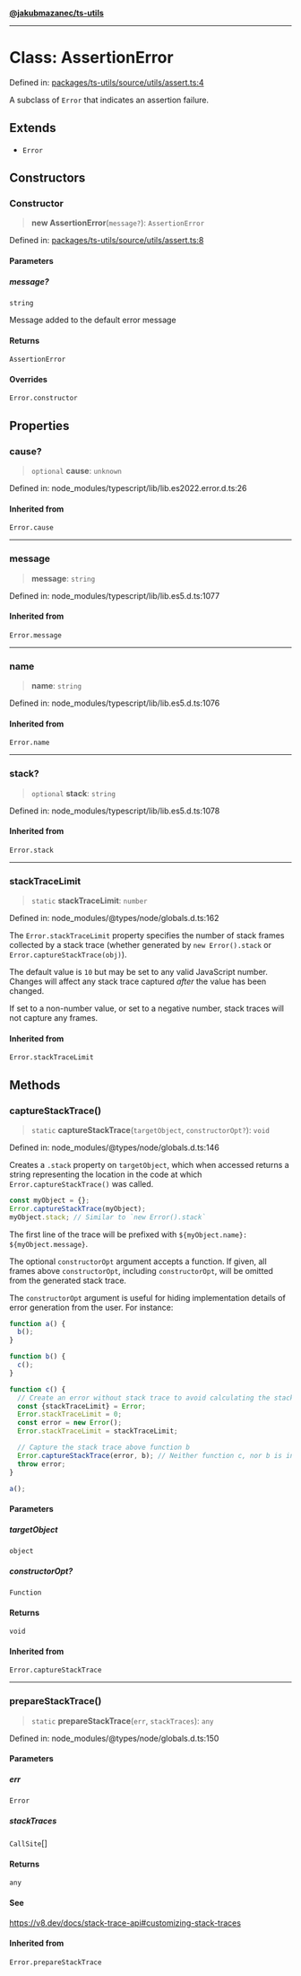 [**@jakubmazanec/ts-utils**](../README.md)

---

# Class: AssertionError

Defined in:
[packages/ts-utils/source/utils/assert.ts:4](https://github.com/jakubmazanec/tools/blob/026d472564678641afd0039e9c07d936f221ca46/packages/ts-utils/source/utils/assert.ts#L4)

A subclass of `Error` that indicates an assertion failure.

## Extends

- `Error`

## Constructors

### Constructor

> **new AssertionError**(`message?`): `AssertionError`

Defined in:
[packages/ts-utils/source/utils/assert.ts:8](https://github.com/jakubmazanec/tools/blob/026d472564678641afd0039e9c07d936f221ca46/packages/ts-utils/source/utils/assert.ts#L8)

#### Parameters

##### message?

`string`

Message added to the default error message

#### Returns

`AssertionError`

#### Overrides

`Error.constructor`

## Properties

### cause?

> `optional` **cause**: `unknown`

Defined in: node_modules/typescript/lib/lib.es2022.error.d.ts:26

#### Inherited from

`Error.cause`

---

### message

> **message**: `string`

Defined in: node_modules/typescript/lib/lib.es5.d.ts:1077

#### Inherited from

`Error.message`

---

### name

> **name**: `string`

Defined in: node_modules/typescript/lib/lib.es5.d.ts:1076

#### Inherited from

`Error.name`

---

### stack?

> `optional` **stack**: `string`

Defined in: node_modules/typescript/lib/lib.es5.d.ts:1078

#### Inherited from

`Error.stack`

---

### stackTraceLimit

> `static` **stackTraceLimit**: `number`

Defined in: node_modules/@types/node/globals.d.ts:162

The `Error.stackTraceLimit` property specifies the number of stack frames collected by a stack trace
(whether generated by `new Error().stack` or `Error.captureStackTrace(obj)`).

The default value is `10` but may be set to any valid JavaScript number. Changes will affect any
stack trace captured _after_ the value has been changed.

If set to a non-number value, or set to a negative number, stack traces will not capture any frames.

#### Inherited from

`Error.stackTraceLimit`

## Methods

### captureStackTrace()

> `static` **captureStackTrace**(`targetObject`, `constructorOpt?`): `void`

Defined in: node_modules/@types/node/globals.d.ts:146

Creates a `.stack` property on `targetObject`, which when accessed returns a string representing the
location in the code at which `Error.captureStackTrace()` was called.

```js
const myObject = {};
Error.captureStackTrace(myObject);
myObject.stack; // Similar to `new Error().stack`
```

The first line of the trace will be prefixed with `${myObject.name}: ${myObject.message}`.

The optional `constructorOpt` argument accepts a function. If given, all frames above
`constructorOpt`, including `constructorOpt`, will be omitted from the generated stack trace.

The `constructorOpt` argument is useful for hiding implementation details of error generation from
the user. For instance:

```js
function a() {
  b();
}

function b() {
  c();
}

function c() {
  // Create an error without stack trace to avoid calculating the stack trace twice.
  const {stackTraceLimit} = Error;
  Error.stackTraceLimit = 0;
  const error = new Error();
  Error.stackTraceLimit = stackTraceLimit;

  // Capture the stack trace above function b
  Error.captureStackTrace(error, b); // Neither function c, nor b is included in the stack trace
  throw error;
}

a();
```

#### Parameters

##### targetObject

`object`

##### constructorOpt?

`Function`

#### Returns

`void`

#### Inherited from

`Error.captureStackTrace`

---

### prepareStackTrace()

> `static` **prepareStackTrace**(`err`, `stackTraces`): `any`

Defined in: node_modules/@types/node/globals.d.ts:150

#### Parameters

##### err

`Error`

##### stackTraces

`CallSite`[]

#### Returns

`any`

#### See

https://v8.dev/docs/stack-trace-api#customizing-stack-traces

#### Inherited from

`Error.prepareStackTrace`

